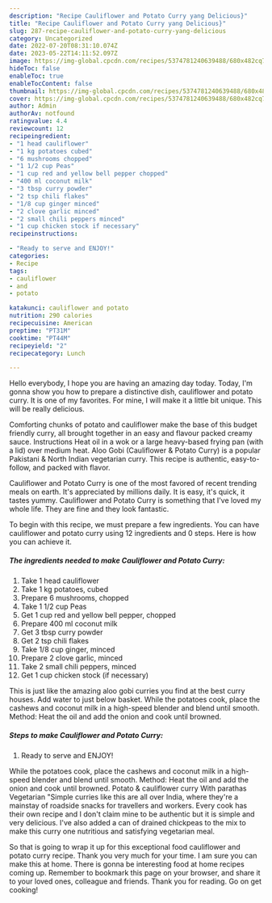 ```yaml
---
description: "Recipe Cauliflower and Potato Curry yang Delicious}"
title: "Recipe Cauliflower and Potato Curry yang Delicious}"
slug: 287-recipe-cauliflower-and-potato-curry-yang-delicious
category: Uncategorized
date: 2022-07-20T08:31:10.074Z
date: 2023-05-22T14:11:52.097Z
image: https://img-global.cpcdn.com/recipes/5374781240639488/680x482cq70/cauliflower-and-potato-curry-recipe-main-photo.jpg
hideToc: false
enableToc: true
enableTocContent: false
thumbnail: https://img-global.cpcdn.com/recipes/5374781240639488/680x482cq70/cauliflower-and-potato-curry-recipe-main-photo.jpg
cover: https://img-global.cpcdn.com/recipes/5374781240639488/680x482cq70/cauliflower-and-potato-curry-recipe-main-photo.jpg
author: Admin
authorAv: notfound
ratingvalue: 4.4
reviewcount: 12
recipeingredient:
- "1 head cauliflower"
- "1 kg potatoes cubed"
- "6 mushrooms chopped"
- "1 1/2 cup Peas"
- "1 cup red and yellow bell pepper chopped"
- "400 ml coconut milk"
- "3 tbsp curry powder"
- "2 tsp chili flakes"
- "1/8 cup ginger minced"
- "2 clove garlic minced"
- "2 small chili peppers minced"
- "1 cup chicken stock if necessary"
recipeinstructions:

- "Ready to serve and ENJOY!"
categories:
- Recipe
tags:
- cauliflower
- and
- potato

katakunci: cauliflower and potato 
nutrition: 290 calories
recipecuisine: American
preptime: "PT31M"
cooktime: "PT44M"
recipeyield: "2"
recipecategory: Lunch

---
```



Hello everybody, I hope you are having an amazing day today. Today, I'm gonna show you how to prepare a distinctive dish, cauliflower and potato curry. It is one of my favorites. For mine, I will make it a little bit unique. This will be really delicious.

Comforting chunks of potato and cauliflower make the base of this budget friendly curry, all brought together in an easy and flavour packed creamy sauce. Instructions Heat oil in a wok or a large heavy-based frying pan (with a lid) over medium heat. Aloo Gobi (Cauliflower &amp; Potato Curry) is a popular Pakistani &amp; North Indian vegetarian curry. This recipe is authentic, easy-to-follow, and packed with flavor.

Cauliflower and Potato Curry is one of the most favored of recent trending meals on earth. It's appreciated by millions daily. It is easy, it's quick, it tastes yummy. Cauliflower and Potato Curry is something that I've loved my whole life. They are fine and they look fantastic.


To begin with this recipe, we must prepare a few ingredients. You can have cauliflower and potato curry using 12 ingredients and 0 steps. Here is how you can achieve it.

<!--inarticleads1-->

##### The ingredients needed to make Cauliflower and Potato Curry:

1. Take 1 head cauliflower
1. Take 1 kg potatoes, cubed
1. Prepare 6 mushrooms, chopped
1. Take 1 1/2 cup Peas
1. Get 1 cup red and yellow bell pepper, chopped
1. Prepare 400 ml coconut milk
1. Get 3 tbsp curry powder
1. Get 2 tsp chili flakes
1. Take 1/8 cup ginger, minced
1. Prepare 2 clove garlic, minced
1. Take 2 small chili peppers, minced
1. Get 1 cup chicken stock (if necessary)


This is just like the amazing aloo gobi curries you find at the best curry houses. Add water to just below basket. While the potatoes cook, place the cashews and coconut milk in a high-speed blender and blend until smooth. Method: Heat the oil and add the onion and cook until browned. 

<!--inarticleads2-->

##### Steps to make Cauliflower and Potato Curry:


1. Ready to serve and ENJOY!

While the potatoes cook, place the cashews and coconut milk in a high-speed blender and blend until smooth. Method: Heat the oil and add the onion and cook until browned. Potato &amp; cauliflower curry With parathas Vegetarian &#34;Simple curries like this are all over India, where they&#39;re a mainstay of roadside snacks for travellers and workers. Every cook has their own recipe and I don&#39;t claim mine to be authentic but it is simple and very delicious. I&#39;ve also added a can of drained chickpeas to the mix to make this curry one nutritious and satisfying vegetarian meal. 

So that is going to wrap it up for this exceptional food cauliflower and potato curry recipe. Thank you very much for your time. I am sure you can make this at home. There is gonna be interesting food at home recipes coming up. Remember to bookmark this page on your browser, and share it to your loved ones, colleague and friends. Thank you for reading. Go on get cooking!
